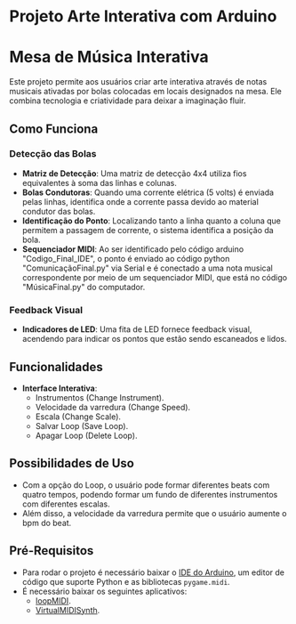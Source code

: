 # Projeto Arte Interativa com Arduino

# Mesa de Música Interativa

Este projeto permite aos usuários criar arte interativa através de notas musicais ativadas por bolas colocadas em locais designados na mesa. Ele combina tecnologia e criatividade para deixar a imaginação fluir.

## Como Funciona

### Detecção das Bolas
- **Matriz de Detecção**: Uma matriz de detecção 4x4 utiliza fios equivalentes à soma das linhas e colunas.
- **Bolas Condutoras**: Quando uma corrente elétrica (5 volts) é enviada pelas linhas, identifica onde a corrente passa devido ao material condutor das bolas.
- **Identificação do Ponto**: Localizando tanto a linha quanto a coluna que permitem a passagem de corrente, o sistema identifica a posição da bola.
- **Sequenciador MIDI**: Ao ser identificado pelo código arduino "Codigo_Final_IDE", o ponto é enviado ao código python "ComunicaçãoFinal.py" via Serial e é conectado a uma nota musical correspondente por meio de um sequenciador MIDI, que está no código "MúsicaFinal.py" do computador.

### Feedback Visual
- **Indicadores de LED**: Uma fita de LED fornece feedback visual, acendendo para indicar os pontos que estão sendo escaneados e lidos.

## Funcionalidades
- **Interface Interativa**:
  - Instrumentos (Change Instrument).
  - Velocidade da varredura (Change Speed).
  - Escala (Change Scale).
  - Salvar Loop (Save Loop).
  - Apagar Loop (Delete Loop).
      
## Possibilidades de Uso
- Com a opção do Loop, o usuário pode formar diferentes beats com quatro tempos, podendo formar um fundo de diferentes instrumentos com diferentes escalas.
- Além disso, a velocidade da varredura permite que o usuário aumente o bpm do beat.

## Pré-Requisitos
- Para rodar o projeto é necessário baixar o [IDE do Arduino](https://www.arduino.cc/en/software), um editor de código que suporte Python e as bibliotecas `pygame.midi`.
- É necessário baixar os seguintes aplicativos:
  - [loopMIDI](https://www.tobias-erichsen.de/software/loopmidi.html).
  - [VirtualMIDISynth](https://coolsoft.altervista.org/en/virtualmidisynth).
